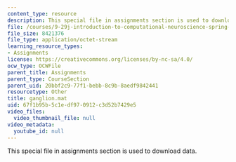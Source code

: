 ```yaml
---
content_type: resource
description: This special file in assignments section is used to download data.
file: /courses/9-29j-introduction-to-computational-neuroscience-spring-2004/67f1b95b5c1edf970912c3d52b7429e5_ganglion.mat
file_size: 8421376
file_type: application/octet-stream
learning_resource_types:
- Assignments
license: https://creativecommons.org/licenses/by-nc-sa/4.0/
ocw_type: OCWFile
parent_title: Assignments
parent_type: CourseSection
parent_uid: 20bbf2c9-77f1-bebb-8c9b-8aedf9842441
resourcetype: Other
title: ganglion.mat
uid: 67f1b95b-5c1e-df97-0912-c3d52b7429e5
video_files:
  video_thumbnail_file: null
video_metadata:
  youtube_id: null
---
```

This special file in assignments section is used to download data.